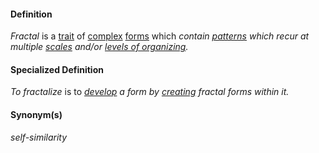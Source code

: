 #### Definition

*Fractal* is a [trait](https://github.com/gcassel/Modular-Organization-Terminology/blob/master/terms/trait.md) of [complex](https://github.com/gcassel/Modular-Organization-Terminology/blob/master/terms/complex.md) [forms](https://github.com/gcassel/Modular-Organization-Terminology/blob/master/terms/form.md) which *contain [patterns](https://github.com/gcassel/Modular-Organization-Terminology/blob/master/terms/pattern.md) which recur at multiple [scales](https://github.com/gcassel/Modular-Organization-Terminology/blob/master/terms/scale.md) and/or [levels of organizing](https://github.com/gcassel/Modular-Organization-Terminology/blob/master/compound-terms/level-of-organizing.md).* 

#### Specialized Definition

*To fractalize* is to *[develop](https://github.com/gcassel/Modular-Organization-Terminology/blob/master/terms/develop.md) a form by [creating](https://github.com/gcassel/Modular-Organization-Terminology/blob/master/terms/create.md) fractal forms within it.*

#### Synonym(s)

*self-similarity*
